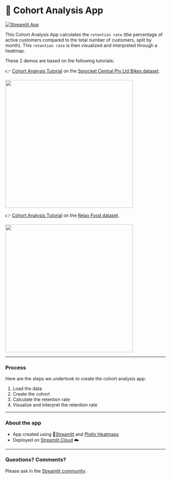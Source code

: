 
#  👥 Cohort Analysis App

[![Streamlit App](https://static.streamlit.io/badges/streamlit_badge_black_white.svg)](https://cohort.streamlitapp.com/)

This Cohort Analysis App calculates the `retention rate` (the percentage of active customers compared to the total number of customers, split by month). This `retention rate` is then visualized and interpreted through a heatmap.

These 	2 demos are based on the following tutorials:

👉 [Cohort Analysis Tutorial](https://github.com/maladeep/cohort-retention-rate-analysis-in-python) on the [Sprocket Central Pty Ltd Bikes dataset](https://www.kaggle.com/datasets/archit9406/customer-transaction-dataset).

<img src ="https://user-images.githubusercontent.com/27242399/174384535-8e2885f9-4378-4950-b695-d92b35bd37d9.png" width="400px"></img>

👉 [Cohort Analysis Tutorial](http://www.gregreda.com/2015/08/23/cohort-analysis-with-python/) on the [Relay Food dataset](https://github.com/springcoil/marsmodelling/blob/master/relay-foods.xlsx).

<img src ="https://user-images.githubusercontent.com/27242399/174386573-882bee1d-38a1-435f-bdf3-a7713239e1e9.png" width="400px"></img>

---
### Process

Here are the steps we undertook to create the cohort analysis app:

1. Load the data 
2. Create the cohort 
3. Calculate the retention rate
4. Visualize and interpret the retention rate
 
---
### About the app

- App created using 🎈[Streamlit](https://streamlit.io/) and [Plotly Heatmaps](https://plotly.com/python/heatmaps/)
- Deployed on [Streamlit Cloud](https://streamlit.io/cloud) ☁️
---
### Questions? Comments?

Please ask in the [Streamlit community](https://discuss.streamlit.io).
